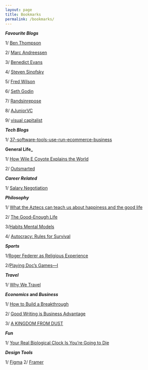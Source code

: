 ```yaml
---
layout: page
title: Bookmarks
permalink: /bookmarks/
---
```


**_Favourite Blogs_**

1/ [Ben Thompson](https://stratechery.com)

2/ [Marc Andreessen](https://pmarchive.com)

3/ [Benedict Evans](https://www.ben-evans.com/)

4/ [Steven Sinofsky](https://medium.learningbyshipping.com/)

5/ [Fred Wilson](https://avc.com/)

6/ [Seth Godin](https://www.sethgodin.com/)

7/ [Randsinrepose](https://randsinrepose.com/)

8/ [AJuniorVC](https://ajuniorvc.com/)

9/ [visual capitalist](https://www.visualcapitalist.com/)


**_Tech Blogs_**

1/ [37-software-tools-use-run-ecommerce-business](http://needwant.com/p/37-software-tools-use-run-ecommerce-business/)

**General Life_**

1/ [How Wile E Coyote Explains the World](https://theconcourse.deadspin.com/how-wile-e-coyote-explains-the-world-1752248034)

2/ [Outsmarted](https://thebaffler.com/salvos/outsmarted-perlstein)


**_Career Related_**

1/  [Salary Negotiation](https://www.kalzumeus.com/2012/01/23/salary-negotiation/)


**_Philosophy_**

1/ [What the Aztecs can teach us about happiness and the good life](https://aeon.co/ideas/what-the-aztecs-can-teach-us-about-happiness-and-the-good-life)

2/ [The Good-Enough Life](https://www.nytimes.com/2019/02/20/opinion/the-good-enough-life-philosophy.html)

3/[Habits Mental Models](https://deltahabits.substack.com/p/habits-mental-models)

4/ [Autocracy: Rules for Survival](https://www.nybooks.com/daily/2016/11/10/trump-election-autocracy-rules-for-survival/)

**_Sports_**

1/[Roger Federer as Religious Experience](https://www.nytimes.com/2006/08/20/sports/playmagazine/20federer.html?pagewanted=all)

2/[Playing Doc’s Games—I](https://www.newyorker.com/magazine/1992/08/24/playing-docs-games-part-one)

**_Travel_**

1/ [Why We Travel](https://picoiyerjourneys.com/2000/03/18/why-we-travel/)

**_Economics_ and _Business_**

1/ [How to Build a Breakthrough](https://medium.com/@m2jr/how-to-build-a-breakthrough-3071b6415b06)

2/ [Good Writing is Business Advantage](https://adaged.blogspot.com/2020/04/good-writing-is-business-advantage.html?m=1)

3/ [A KINGDOM FROM DUST](https://story.californiasunday.com/resnick-a-kingdom-from-dust)


**_Fun_**

1/ [Your Real Biological Clock Is You’re Going to Die](https://hmmdaily.com/2018/10/18/your-real-biological-clock-is-youre-going-to-die/)

**_Design Tools_**

1/ [Figma](https://www.figma.com/)
2/ [Framer](https://framer.com/)
